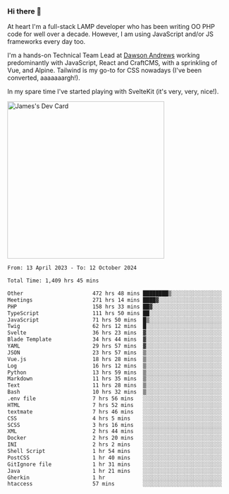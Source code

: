 ### Hi there 👋

<!--
**JamesNock/JamesNock** is a ✨ _special_ ✨ repository because its `README.md` (this file) appears on your GitHub profile.

Here are some ideas to get you started:

- 🔭 I’m currently working on ...
- 🌱 I’m currently learning ...
- 👯 I’m looking to collaborate on ...
- 🤔 I’m looking for help with ...
- 💬 Ask me about ...
- 📫 How to reach me: ...
- 😄 Pronouns: ...
- ⚡ Fun fact: ...
-->
At heart I'm a full-stack LAMP developer who has been writing OO PHP code for well over a decade. However, I am using JavaScript and/or JS frameworks every day too.

I'm a hands-on Technical Team Lead at [Dawson Andrews](https://www.dawsonandrews.com/) working predominantly with JavaScript, React and CraftCMS, with a sprinkling of Vue, and Alpine. Tailwind is my go-to for CSS nowadays (I've been converted, aaaaaaargh!).

In my spare time I've started playing with SvelteKit (it's very, very, nice!).

<a href="https://app.daily.dev/h2onock"><img src="https://api.daily.dev/devcards/v2/XQraFlxE3JPWOlcSuOB2K.png?type=default&r=18u" width="356" alt="James's Dev Card"/></a>

<!--START_SECTION:waka-->

```txt
From: 13 April 2023 - To: 12 October 2024

Total Time: 1,409 hrs 45 mins

Other                      472 hrs 48 mins ████████▒░░░░░░░░░░░░░░░░   33.54 %
Meetings                   271 hrs 14 mins ████▓░░░░░░░░░░░░░░░░░░░░   19.24 %
PHP                        158 hrs 33 mins ██▓░░░░░░░░░░░░░░░░░░░░░░   11.25 %
TypeScript                 111 hrs 50 mins ██░░░░░░░░░░░░░░░░░░░░░░░   07.93 %
JavaScript                 71 hrs 50 mins  █▒░░░░░░░░░░░░░░░░░░░░░░░   05.10 %
Twig                       62 hrs 12 mins  █░░░░░░░░░░░░░░░░░░░░░░░░   04.41 %
Svelte                     36 hrs 23 mins  ▓░░░░░░░░░░░░░░░░░░░░░░░░   02.58 %
Blade Template             34 hrs 44 mins  ▓░░░░░░░░░░░░░░░░░░░░░░░░   02.46 %
YAML                       29 hrs 57 mins  ▓░░░░░░░░░░░░░░░░░░░░░░░░   02.13 %
JSON                       23 hrs 57 mins  ▒░░░░░░░░░░░░░░░░░░░░░░░░   01.70 %
Vue.js                     18 hrs 28 mins  ▒░░░░░░░░░░░░░░░░░░░░░░░░   01.31 %
Log                        16 hrs 12 mins  ▒░░░░░░░░░░░░░░░░░░░░░░░░   01.15 %
Python                     13 hrs 59 mins  ▒░░░░░░░░░░░░░░░░░░░░░░░░   00.99 %
Markdown                   11 hrs 35 mins  ▒░░░░░░░░░░░░░░░░░░░░░░░░   00.82 %
Text                       11 hrs 28 mins  ▒░░░░░░░░░░░░░░░░░░░░░░░░   00.81 %
Bash                       10 hrs 32 mins  ▒░░░░░░░░░░░░░░░░░░░░░░░░   00.75 %
.env file                  7 hrs 56 mins   ░░░░░░░░░░░░░░░░░░░░░░░░░   00.56 %
HTML                       7 hrs 52 mins   ░░░░░░░░░░░░░░░░░░░░░░░░░   00.56 %
textmate                   7 hrs 46 mins   ░░░░░░░░░░░░░░░░░░░░░░░░░   00.55 %
CSS                        4 hrs 5 mins    ░░░░░░░░░░░░░░░░░░░░░░░░░   00.29 %
SCSS                       3 hrs 16 mins   ░░░░░░░░░░░░░░░░░░░░░░░░░   00.23 %
XML                        2 hrs 44 mins   ░░░░░░░░░░░░░░░░░░░░░░░░░   00.20 %
Docker                     2 hrs 20 mins   ░░░░░░░░░░░░░░░░░░░░░░░░░   00.17 %
INI                        2 hrs 2 mins    ░░░░░░░░░░░░░░░░░░░░░░░░░   00.14 %
Shell Script               1 hr 54 mins    ░░░░░░░░░░░░░░░░░░░░░░░░░   00.14 %
PostCSS                    1 hr 40 mins    ░░░░░░░░░░░░░░░░░░░░░░░░░   00.12 %
GitIgnore file             1 hr 31 mins    ░░░░░░░░░░░░░░░░░░░░░░░░░   00.11 %
Java                       1 hr 21 mins    ░░░░░░░░░░░░░░░░░░░░░░░░░   00.10 %
Gherkin                    1 hr            ░░░░░░░░░░░░░░░░░░░░░░░░░   00.07 %
htaccess                   57 mins         ░░░░░░░░░░░░░░░░░░░░░░░░░   00.07 %
```

<!--END_SECTION:waka-->
